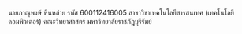 นายภาณุพงษ์  หินหล่าย
รหัส 600112416005
สาขาวิชาเทคโนโลยีสารสนเทศ (เทคโนโลยีคอมพิวเตอร์)
คณะวิทยาศาสตร์
มหาวิทยาลัยราชภัฎบุรีรัมย์